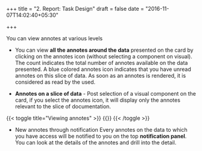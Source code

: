 +++
title = "2. Report: Task Design"
draft = false
date = "2016-11-07T14:02:40+05:30"

+++

You can view annotes at various levels

* You can view **all the annotes around the data** presented on the card by clicking on the annotes icon (without selecting a component on visual). The count indicates the total number of annotes available on the data presented. A blue colored annotes icon indicates that you have unread annotes on this slice  of data. As soon as an annotes is rendered, it is considered as read by the used. 

* **Annotes on a slice of data** - Post selection of a visual component on the card, if you select the annotes icon, it will display only the annotes relevant to the slice of documentation.
 
{{< toggle title="Viewing annotes" >}}
{{<youtube V5LGNPDksos>}}
{{< /toggle >}}



* New annotes through notification
Every annotes on the data to which you have access will be notified to you on the top **notification panel**. You can look at the details of the annotes and drill into the detail.